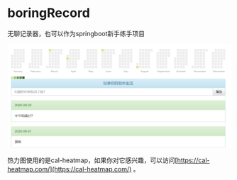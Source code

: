 # boringRecord
无聊记录器，也可以作为springboot新手练手项目

![image](https://github.com/AD-milk/boringRecord/blob/master/images/index.png)

热力图使用的是cal-heatmap，如果你对它感兴趣，可以访问[https://cal-heatmap.com/](https://cal-heatmap.com/) 。
